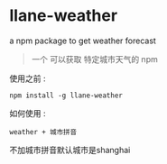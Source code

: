 # llane-weather
a npm package to get weather forecast

>一个 可以获取 特定城市天气的 npm

使用之前 :

```
npm install -g llane-weather
```

如何使用 : 

```
weather + 城市拼音
```
不加城市拼音默认城市是shanghai
